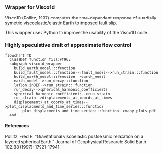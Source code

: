 ### Wrapper for Visco1d

Visco1D (Pollitz, 1997) computes the time-dependent response of a radially symetric viscoelastic/elastic Earth to imposed fault slip. 

This wrapper uses Python to improve the usability of the Visco1D code. 

### Highly speculative draft of approximate flow control

```mermaid
flowchart TD
  classDef function fill:#f96;
  subgraph visco1d_wrapper
    build_earth_model:::function
    build_fault_model:::function-->fault_model-->run_strain:::function
    build_earth_model:::function-->earth_model
    earth_model-->run_decay:::function
    latlon.inDEF-->run_strain:::function
    run_decay-->spherical_harmonic_coefficients
    spherical_harmonic_coefficients-->run_strain
    run_strain-->displacements_at_coords_at_times
    displacements_at_coords_at_times-->plot_displacments_and_time_series:::function
        plot_displacments_and_time_series:::function-->many_plots.pdf
  end
```

#### References

Pollitz, Fred F. "Gravitational viscoelastic postseismic relaxation on a layered spherical Earth." Journal of Geophysical Research: Solid Earth 102.B8 (1997): 17921-17941.
